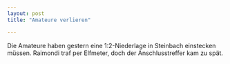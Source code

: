 ```yaml
---
layout: post
title: "Amateure verlieren"

---
```


Die Amateure haben gestern eine 1:2-Niederlage in Steinbach einstecken müssen. Raimondi traf per Elfmeter, doch der Anschlusstreffer kam zu spät.


